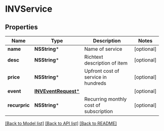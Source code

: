 # INVService

## Properties
Name | Type | Description | Notes
------------ | ------------- | ------------- | -------------
**name** | **NSString*** | Name of service | [optional] 
**desc** | **NSString*** | Richtext description of item | [optional] 
**price** | **NSString*** | Upfront cost of service in hundreds | [optional] 
**event** | [**INVEventRequest***](INVEventRequest.md) |  | [optional] 
**recurpric** | **NSString*** | Recurring monthly cost of subscription | [optional] 

[[Back to Model list]](../README.md#documentation-for-models) [[Back to API list]](../README.md#documentation-for-api-endpoints) [[Back to README]](../README.md)


